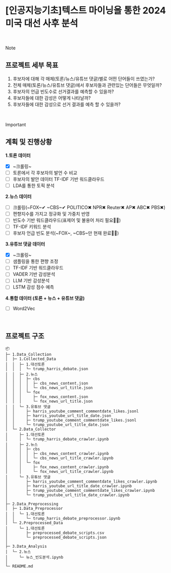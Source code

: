 # [인공지능기초]텍스트 마이닝을 통한 2024 미국 대선 사후 분석 

<br>

> [!NOTE]
> ## 프로젝트 세부 목표
> 1. 후보자에 대해 각 매체(토론/뉴스/유튜브 댓글)별로 어떤 단어들이 쓰였는가?
> 2. 전체 매체(토론/뉴스/유튜브 댓글)에서 후보자들과 관련있는 단어들은 무엇일까?
> 3. 후보자의 언급 빈도수로 선거결과를 예측할 수 있을까?
> 4. 후보자들에 대한 감성은 어떻게 나타날까?
> 5. 후보자들에 대한 감성으로 선거 결과를 예측 할 수 있을까? 

<br>

> [!IMPORTANT]
> ## 계획 및 진행상황
> **1.토론 데이터**
> - [X] ~크롤링~
> - [ ] 토론에서 각 후보자의 발언 수 비교
> - [ ] 후보자의 발안 데이터 TF-IDF 기반 워드클라우드
> - [ ] LDA를 통한 토픽 분석
> 
> **2.뉴스 데이터**
> - [ ] 크롤링(~FOX~✔ ~CBS~✔ POLITICO✖ NPR✖ Reuter✖ AP✖ ABC✖ PBS✖)
> - [ ] 편향지수를 가지고 정규화 및 가중치 반영
> - [ ] 빈도수 기반 워드클라우드(표제어 및 불용어 처리 필요🏃‍♀️)
> - [ ] TF-IDF 키워드 분석
> - [ ] 후보자 언급 빈도 분석(~FOX~, ~CBS~만 현재 완료🏃‍♀️)
> 
> **3.유튜브 댓글 데이터**
> - [X] ~크롤링~
> - [ ] 샘플링을 통한 편향 조정
> - [ ] TF-IDF 기반 워드클라우드
> - [ ] VADER 기반 감성분석
> - [ ] LLM 기반 감성분석
> - [ ] LSTM 감성 점수 예측
> 
> **4.통합 데이터 (토론 + 뉴스 + 유튜브 댓글)**
> - [ ] Word2Vec


<br>


## 프로젝트 구조

```
📦 
├─ 1.Data_Collection
│  ├─ 1.Collected_Data
│  │  ├─ 1.대선토론
│  │  │  └─ trump_harris_debate.json
│  │  ├─ 2.뉴스
│  │  │  ├─ cbs
│  │  │  │  ├─ cbs_news_content.json
│  │  │  │  └─ cbs_news_url_title.json
│  │  │  └─ fox
│  │  │     ├─ fox_news_content.json
│  │  │     └─ fox_news_url_title.json
│  │  └─ 3.유튜브 댓글
│  │     ├─ harris_youtube_comment_commentdate_likes.jsonl
│  │     ├─ harris_youtube_url_title_date.json
│  │     ├─ trump_youtube_comment_commentdate_likes.jsonl
│  │     └─ trump_youtube_url_title_date.json
│  └─ 2.Data_Collector
│     ├─ 1.대선토론
│     │  └─ trump_harris_debate_crawler.ipynb
│     ├─ 2.뉴스
│     │  ├─ cbs
│     │  │  ├─ cbs_news_content_crawler.ipynb
│     │  │  └─ cbs_news_url_title_crawler.ipynb
│     │  └─ fox
│     │     ├─ fox_news_content_crawler.ipynb
│     │     └─ fox_news_url_title_crawler.ipynb
│     └─ 3.유튜브 댓글
│        ├─ harris_youtube_comment_commentdate_likes_crawler.ipynb
│        ├─ harris_youtube_url_title_date_crawler.ipynb
│        ├─ trump_youtube_comment_commentdate_likes_crawler.ipynb
│        └─ trump_youtube_url_title_date_crawler.ipynb
│
├─ 2.Data_Preprocessing
│  ├─ 1.Data_Preprocessor
│  │  └─ 1.대선토론
│  │     └─ trump_harris_debate_preprocessor.ipynb
│  └─ 2.Preprocessed_Data
│     └─ 1.대선토론
│        ├─ preprocessed_debate_scripts.csv
│        └─ preprocessed_debate_scripts.json
│
├─ 3.Data_Analysis
│  └─ 2.뉴스
│     └─ 뉴스_빈도분석.ipynb
│
└─ README.md
```

